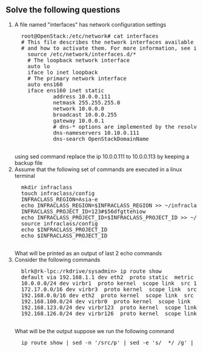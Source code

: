 Solve the following questions
-----------------------------
<ol type="1">
  <li>A file named "interfaces" has network configuration settings</li>
  <pre>
  root@OpenStack:/etc/network# cat interfaces
  # This file describes the network interfaces available on your system
  # and how to activate them. For more information, see interfaces(5).    
    source /etc/network/interfaces.d/*
    # The loopback network interface
    auto lo
    iface lo inet loopback
    # The primary network interface
    auto ens160
    iface ens160 inet static
            address 10.0.0.111
            netmask 255.255.255.0
            network 10.0.0.0
            broadcast 10.0.0.255
            gateway 10.0.0.1
            # dns-* options are implemented by the resolvconf package, if installed
            dns-nameservers 10.10.0.111
            dns-search OpenStackDomainName
  </pre>
  using sed command replace the ip 10.0.0.111 to 10.0.0.113 by keeping a backup file
  
  <li>Assume that the following set of commands are executed in a linux terminal</li>
  <pre>
  mkdir infraclass
  touch infraclass/config
  INFRACLASS_REGION=Asia-e
  echo INFRACLASS_REGION=$INFRACLASS_REGION >> ~/infraclass/config
  INFRACLASS_PROJECT_ID=123#$56dfgttehiow
  echo INFRACLASS_PROJECT_ID=$INFRACLASS_PROJECT_ID >> ~/infraclass/config
  source infraclass/config
  echo $INFRACLASS_PROJECT_ID
  echo $INFRACLASS_PROJECT_ID
  </pre>
  What will be printed as an output of last 2 echo commands
  <li>Consider the following commands</li>
  <pre>
  blrk@rk-lpc:/rkdrive/sysadmin> ip route show
  default via 192.168.1.1 dev eth2  proto static  metric 100 
  10.0.0.0/24 dev virbr1  proto kernel  scope link  src 10.0.0.1 
  172.17.0.0/16 dev virbr3  proto kernel  scope link  src 172.17.0.1 
  192.168.0.0/16 dev eth2  proto kernel  scope link  src 192.168.1.101  metric 100 
  192.168.100.0/24 dev virbr0  proto kernel  scope link  src 192.168.100.1 
  192.168.123.0/24 dev virbr123  proto kernel  scope link  src 192.168.123.1 
  192.168.126.0/24 dev virbr126  proto kernel  scope link  src 192.168.126.1   
  </pre>
  What will be the output suppose we run the following command
  <pre>
  ip route show | sed -n '/src/p' | sed -e 's/  */ /g' | cut -d' ' -f9
  </pre>
</ol>
